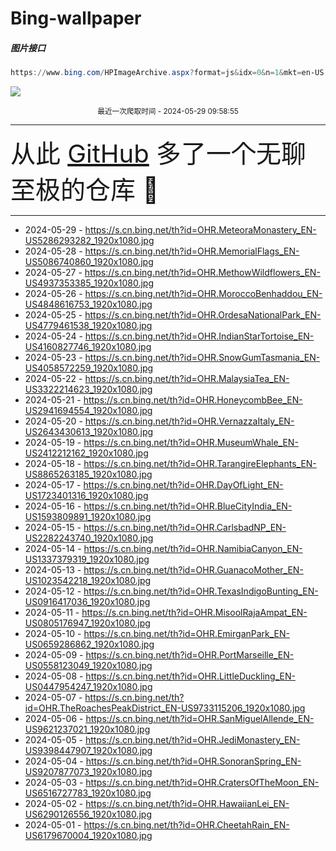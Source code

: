 # Bing-wallpaper

##### 图片接口

```powershell
https://www.bing.com/HPImageArchive.aspx?format=js&idx=0&n=1&mkt=en-US
```

 ![](https://s.cn.bing.net/th?id=OHR.MeteoraMonastery_EN-US5286293282_1920x1080.jpg)

<p align='center' >
    <small>
        最近一次爬取时间 - 2024-05-29 09:58:55
    </small>
    <br>
    <hr>
    <font size=7>
        <small>
           从此 <a href='https://github.com/'>GitHub</a> 多了一个无聊至极的仓库  🍳
        </small>
    </font>
    <hr>
</p>


- 2024-05-29 - https://s.cn.bing.net/th?id=OHR.MeteoraMonastery_EN-US5286293282_1920x1080.jpg 
- 2024-05-28 - https://s.cn.bing.net/th?id=OHR.MemorialFlags_EN-US5086740860_1920x1080.jpg 
- 2024-05-27 - https://s.cn.bing.net/th?id=OHR.MethowWildflowers_EN-US4937353385_1920x1080.jpg 
- 2024-05-26 - https://s.cn.bing.net/th?id=OHR.MoroccoBenhaddou_EN-US4848616753_1920x1080.jpg 
- 2024-05-25 - https://s.cn.bing.net/th?id=OHR.OrdesaNationalPark_EN-US4779461538_1920x1080.jpg 
- 2024-05-24 - https://s.cn.bing.net/th?id=OHR.IndianStarTortoise_EN-US4160827746_1920x1080.jpg 
- 2024-05-23 - https://s.cn.bing.net/th?id=OHR.SnowGumTasmania_EN-US4058572259_1920x1080.jpg 
- 2024-05-22 - https://s.cn.bing.net/th?id=OHR.MalaysiaTea_EN-US3322214623_1920x1080.jpg 
- 2024-05-21 - https://s.cn.bing.net/th?id=OHR.HoneycombBee_EN-US2941694554_1920x1080.jpg 
- 2024-05-20 - https://s.cn.bing.net/th?id=OHR.VernazzaItaly_EN-US2643430613_1920x1080.jpg 
- 2024-05-19 - https://s.cn.bing.net/th?id=OHR.MuseumWhale_EN-US2412212162_1920x1080.jpg 
- 2024-05-18 - https://s.cn.bing.net/th?id=OHR.TarangireElephants_EN-US8865263185_1920x1080.jpg 
- 2024-05-17 - https://s.cn.bing.net/th?id=OHR.DayOfLight_EN-US1723401316_1920x1080.jpg 
- 2024-05-16 - https://s.cn.bing.net/th?id=OHR.BlueCityIndia_EN-US1593809891_1920x1080.jpg 
- 2024-05-15 - https://s.cn.bing.net/th?id=OHR.CarlsbadNP_EN-US2282243740_1920x1080.jpg 
- 2024-05-14 - https://s.cn.bing.net/th?id=OHR.NamibiaCanyon_EN-US1337379319_1920x1080.jpg 
- 2024-05-13 - https://s.cn.bing.net/th?id=OHR.GuanacoMother_EN-US1023542218_1920x1080.jpg 
- 2024-05-12 - https://s.cn.bing.net/th?id=OHR.TexasIndigoBunting_EN-US0916417036_1920x1080.jpg 
- 2024-05-11 - https://s.cn.bing.net/th?id=OHR.MisoolRajaAmpat_EN-US0805176947_1920x1080.jpg 
- 2024-05-10 - https://s.cn.bing.net/th?id=OHR.EmirganPark_EN-US0659286862_1920x1080.jpg 
- 2024-05-09 - https://s.cn.bing.net/th?id=OHR.PortMarseille_EN-US0558123049_1920x1080.jpg 
- 2024-05-08 - https://s.cn.bing.net/th?id=OHR.LittleDuckling_EN-US0447954247_1920x1080.jpg 
- 2024-05-07 - https://s.cn.bing.net/th?id=OHR.TheRoachesPeakDistrict_EN-US9733115206_1920x1080.jpg 
- 2024-05-06 - https://s.cn.bing.net/th?id=OHR.SanMiguelAllende_EN-US9621237021_1920x1080.jpg 
- 2024-05-05 - https://s.cn.bing.net/th?id=OHR.JediMonastery_EN-US9398447907_1920x1080.jpg 
- 2024-05-04 - https://s.cn.bing.net/th?id=OHR.SonoranSpring_EN-US9207877073_1920x1080.jpg 
- 2024-05-03 - https://s.cn.bing.net/th?id=OHR.CratersOfTheMoon_EN-US6516727783_1920x1080.jpg 
- 2024-05-02 - https://s.cn.bing.net/th?id=OHR.HawaiianLei_EN-US6290126556_1920x1080.jpg 
- 2024-05-01 - https://s.cn.bing.net/th?id=OHR.CheetahRain_EN-US6179670004_1920x1080.jpg 
